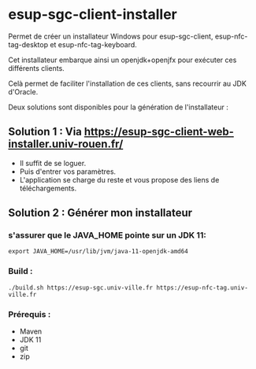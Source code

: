 # esup-sgc-client-installer
Permet de créer un installateur Windows pour esup-sgc-client, esup-nfc-tag-desktop et esup-nfc-tag-keyboard.

Cet installateur embarque ainsi un openjdk+openjfx pour exécuter ces différents clients.

Celà permet de faciliter l'installation de ces clients, sans recourrir au JDK d'Oracle.

Deux solutions sont disponibles pour la génération de l'installateur :

## Solution 1 : Via https://esup-sgc-client-web-installer.univ-rouen.fr/

* Il suffit de se loguer.
* Puis d'entrer vos paramètres.
* L'application se charge du reste et vous propose des liens de téléchargements.

## Solution 2 : Générer mon installateur

### s'assurer que le JAVA_HOME pointe sur un JDK 11:
```
export JAVA_HOME=/usr/lib/jvm/java-11-openjdk-amd64
```

### Build :
```
./build.sh https://esup-sgc.univ-ville.fr https://esup-nfc-tag.univ-ville.fr
```

### Prérequis :
* Maven
* JDK 11
* git
* zip
